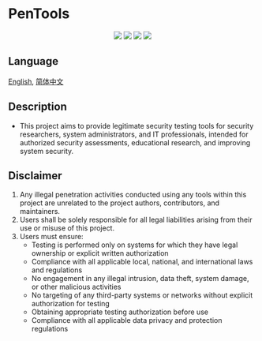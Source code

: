 # PenTools
<p align="center">
    <img src="https://img.shields.io/badge/PenTools-gold" />
    <img src="https://img.shields.io/badge/Version-1.0-blue" />
    <img src="https://img.shields.io/badge/License-AGPL%203.0-green.svg" />
    <img src="https://img.shields.io/badge/License-Apache%202.0-green.svg" />
</p>

## Language
[English](README.md), [简体中文](README.zh-CN.md)

## Description
- This project aims to provide legitimate security testing tools for security researchers, system administrators, and IT professionals, intended for authorized security assessments, educational research, and improving system security.

## Disclaimer
1. Any illegal penetration activities conducted using any tools within this project are unrelated to the project authors, contributors, and maintainers.
2. Users shall be solely responsible for all legal liabilities arising from their use or misuse of this project.
3. Users must ensure:
    - Testing is performed only on systems for which they have legal ownership or explicit written authorization
    - Compliance with all applicable local, national, and international laws and regulations
    - No engagement in any illegal intrusion, data theft, system damage, or other malicious activities
    - No targeting of any third-party systems or networks without explicit authorization for testing
    - Obtaining appropriate testing authorization before use
    - Compliance with all applicable data privacy and protection regulations